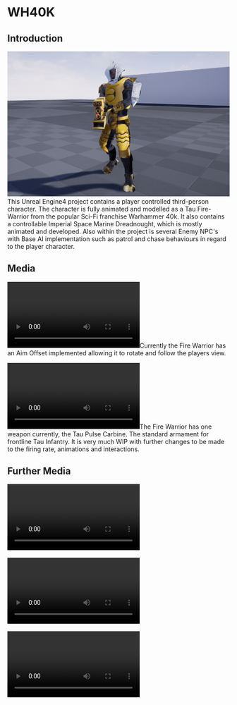 # WH40K

## Introduction
![](media/TauFWPIC1.png)This Unreal Engine4 project contains a player controlled third-person character. The character is fully animated and modelled as a Tau Fire-Warrior from the popular Sci-Fi franchise Warhammer 40k. It also contains a controllable Imperial Space Marine Dreadnought, which is mostly animated and developed. Also within the project is several Enemy NPC's with Base AI implementation such as patrol and chase behaviours in regard to the player character.

## Media
![](media/TauFWAimOffset.mp4)Currently the Fire Warrior has an Aim Offset implemented allowing it to rotate and follow the players view.

![](media/TauFWFiringCarbine.mp4)The Fire Warrior has one weapon currently, the Tau Pulse Carbine. The standard armament for frontline Tau Infantry.
It is very much WIP with further changes to be made to the firing rate, animations and interactions.

## Further Media
![](media/DreadFiring.mp4)

![](media/DreadFlyby.mp4)

![](media/TauFWFlyby.mp4)
